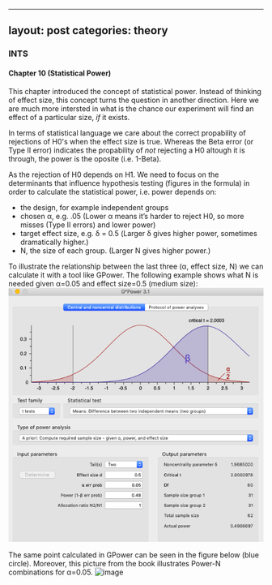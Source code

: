 
---
layout: post
categories: theory
---

### INTS
#### Chapter 10 (Statistical Power)
This chapter introduced the concept of statistical power. Instead of thinking of effect size, this concept turns the question in another direction. Here we are much more intersted in what is the chance our experiment will find an effect of a particular size, *if* it exists. 

In terms of statistical language we care about the correct propability of rejections of H0's when the effect size is true. Whereas the Beta error (or Type II error) indicates the propability of *not* rejecting a H0 altough it is through, the power is the oposite (i.e. 1-Beta).


As the rejection of H0 depends on H1. We need to focus on the determinants that influence hypothesis testing (figures in the formula) in order to calculate the statistical power, i.e. power depends on:

- the design, for example independent groups
- chosen α, e.g. .05 (Lower α means it’s harder to reject H0, so more misses (Type II errors) and lower power)
- target effect size, e.g. δ = 0.5 (Larger δ gives higher power, sometimes dramatically higher.)
- N, the size of each group. (Larger N gives higher power.)

To illustrate the relationship between the last three (α, effect size, N) we can calculate it with a tool like GPower. The following example shows what N is needed given α=0.05 and effect size=0.5 (medium size):
![image](https://github.com/a1exgo/ag4QHCI/blob/master/Gpower.png?raw=true)

The same point calculated in GPower can be seen in the figure below (blue circle). Moreover, this picture from the book illustrates Power-N combinations for α=0.05.
![image](https://github.com/a1exgo/ag4QHCI/blob/master/ITNS_power.png?raw=true)
